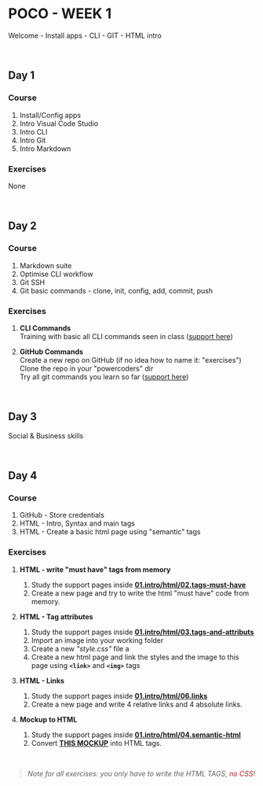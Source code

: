 # POCO - WEEK 1
Welcome - Install apps - CLI - GIT - HTML intro


<br>


## Day 1

### Course
1. Install/Config apps
2. Intro Visual Code Studio
3. Intro CLI
4. Intro Git
4. Intro Markdown

### Exercises
None


<br>


## Day 2

### Course
1. Markdown suite
2. Optimise CLI workflow
3. Git SSH
4. Git basic commands - clone, init, config, add, commit, push

### Exercises
1. **CLI Commands**<br>
    Training with basic all CLI commands seen in class ([support here](https://github.com/powercoders-lausanne/support/tree/master/CLI))

2. **GitHub Commands**<br>
    Create a new repo on GitHub (if no idea how to name it: "exercises")<br>
    Clone the repo in your "powercoders" dir<br>
    Try all git commands you learn so far  ([support here](https://github.com/powercoders-lausanne/support/tree/master/GITHUB))


<br>


## Day 3
Social & Business skills

<br>

## Day 4

### Course
1. GitHub - Store credentials
2. HTML - Intro, Syntax and main tags
3. HTML - Create a basic html page using "semantic" tags

### Exercises
1. **HTML - write "must have" tags from memory**<br>
    1. Study the support pages inside **[01.intro/html/02.tags-must-have](https://github.com/powercoders-lausanne/support/tree/master/HTML-CSS/01.intro/html/02.tags-must-have)**<br>
    2. Create a new page and try to write the html "must have" code from memory.

2. **HTML - Tag attributes**<br>
    1. Study the support pages inside **[01.intro/html/03.tags-and-attributs](https://github.com/powercoders-lausanne/support/tree/master/HTML-CSS/01.intro/html/03.tags-and-attributs)**<br>
    2. Import an image into your working folder<br>
    3. Create a new *"style.css"* file a<br>
    4. Create a new html page and link the styles and the image to this page using **`<link>`** and **`<img>`** tags

3. **HTML - Links**<br>
    1. Study the support pages inside **[01.intro/html/06.links](https://github.com/powercoders-lausanne/support/tree/master/HTML-CSS/01.intro/html/06.links)**<br>
    2. Create a new page and write 4 relative links and 4 absolute links.

4. **Mockup to HTML**<br>
    1. Study the support pages inside **[01.intro/html/04.semantic-html](https://github.com/powercoders-lausanne/support/tree/master/HTML-CSS/01.intro/html/04.semantic-html)**<br>
    2. Convert **[THIS MOCKUP](https://github.com/powercoders-lausanne/support/blob/master/HTML-CSS/01.intro/html/04.semantic-html/mockup-desktop.png)** into HTML tags.


 <br>
 
 > *Note for all exercises: you only have to write the HTML TAGS, <span style="color: firebrick;">no CSS</span>!*